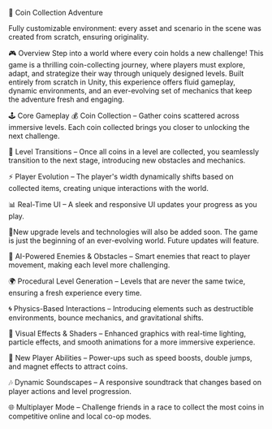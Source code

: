 🌟 Coin Collection Adventure

Fully customizable environment: every asset and scenario in the scene was created from scratch, ensuring originality.

🎮 Overview Step into a world where every coin holds a new challenge! This game is a thrilling coin-collecting journey, where players must explore, adapt, and strategize their way through uniquely designed levels. Built entirely from scratch in Unity, this experience offers fluid gameplay, dynamic environments, and an ever-evolving set of mechanics that keep the adventure fresh and engaging.

🕹️ Core Gameplay 💰 Coin Collection – Gather coins scattered across immersive levels. Each coin collected brings you closer to unlocking the next challenge.

🔄 Level Transitions – Once all coins in a level are collected, you seamlessly transition to the next stage, introducing new obstacles and mechanics.

⚡ Player Evolution – The player's width dynamically shifts based on collected items, creating unique interactions with the world.

📊 Real-Time UI – A sleek and responsive UI updates your progress as you play.

🚀New upgrade levels and technologies will also be added soon. The game is just the beginning of an ever-evolving world. Future updates will feature.

🧠 AI-Powered Enemies & Obstacles – Smart enemies that react to player movement, making each level more challenging.

🌍 Procedural Level Generation – Levels that are never the same twice, ensuring a fresh experience every time.

🌀 Physics-Based Interactions – Introducing elements such as destructible environments, bounce mechanics, and gravitational shifts.

🎨 Visual Effects & Shaders – Enhanced graphics with real-time lighting, particle effects, and smooth animations for a more immersive experience.

🔧 New Player Abilities – Power-ups such as speed boosts, double jumps, and magnet effects to attract coins.

🎶 Dynamic Soundscapes – A responsive soundtrack that changes based on player actions and level progression.

🌐 Multiplayer Mode – Challenge friends in a race to collect the most coins in competitive online and local co-op modes.
